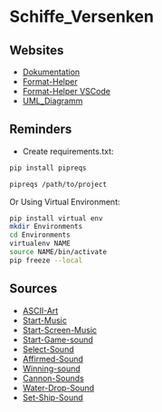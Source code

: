 # Schiffe_Versenken

## Websites

- [Dokumentation](https://docs.google.com/document/d/1rmIU5oBz-oidgIOK9n7P2pLK_jkt04A9/edit#)
- [Format-Helper](https://black.vercel.app/?version=stable&state=_Td6WFoAAATm1rRGAgAhARYAAAB0L-Wj4ABlADtdAD2IimZxl1N_W1ktIvcnCRyz_JxMldeGP3FkYC4l_yCiOWfL-S4QrUMyitkDP-9TiRumVRC_cm_kkqQAAADz8W8IWfenugABV2bVuq1xH7bzfQEAAAAABFla)
- [Format-Helper VSCode](https://dev.to/adamlombard/how-to-use-the-black-python-code-formatter-in-vscode-3lo0)
- [UML_Diagramm](https://www.yworks.com/yed-live/)
## Reminders

- Create requirements.txt:

```bash
pip install pipreqs

pipreqs /path/to/project
```

Or Using Virtual Environment:

```bash
pip install virtual env
mkdir Environments
cd Environments
virtualenv NAME
source NAME/bin/activate
pip freeze --local
```

## Sources

- [ASCII-Art](https://github.com/DawnHK/Ascii-Art/blob/master/ascii-art.de/www.ascii-art.de/ascii/ab/battleship.txt)
- [Start-Music](https://www.youtube.com/watch?v=ZpUA_kIwDT0)
- [Start-Screen-Music](https://www.youtube.com/watch?v=ZpUA_kIwDT0)
- [Start-Game-sound](https://www.youtube.com/watch?v=vIz103rCD-s)
- [Select-Sound](https://www.youtube.com/watch?v=T9N0pmLI7Jw)
- [Affirmed-Sound](https://www.youtube.com/watch?v=YNSbL-Cek1c)
- [Winning-sound](https://www.youtube.com/shorts/OZMXOfyndiw)
- [Cannon-Sounds](https://www.youtube.com/watch?v=j5DUDmPHNb0)
- [Water-Drop-Sound](https://www.youtube.com/watch?v=T90ISUd2YXo)
- [Set-Ship-Sound](https://www.youtube.com/watch?v=D9IHzv3wzqo)

